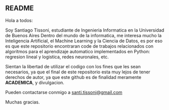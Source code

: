 ## README
Hola a todos:

Soy Santiago Tissoni, estudiante de Ingenieria Informatica en la Universidad de Buenos Aires
Dentro del mundo de la informatica, me interesa mucho la Inteligencia Artificial, el Machine Learning y la Ciencia de Datos,
es por eso es que este repositorio encontraran code de trabajos relacionados con algoritmos para el aprendizaje automatico
implementados en Python: regresion lineal y logistica, redes neuronales, etc.



Sientan la libertad de utilizar el codigo con los fines que les sean necesarios, ya que el final de este repositorio esta
muy lejos de tener derechos de autor, ya que este github es de finalidad meramente **ACADEMICA**, y divulgacion.

Pueden contactarse conmigo a santi.tissoni@gmail.com

Muchas gracias.
